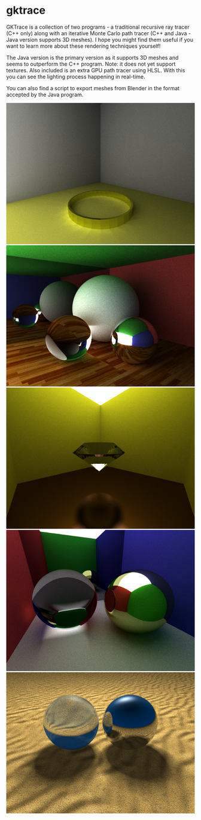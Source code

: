 # gktrace
GKTrace is a collection of two programs - a traditional recursive ray tracer (C++ only) along with an iterative Monte Carlo path tracer (C++ and Java - Java version supports 3D meshes). I hope you might find them useful if you want to learn more about these rendering techniques yourself!

The Java version is the primary version as it supports 3D meshes and seems to outperform the C++ program. Note: it does not yet support textures. Also included is an extra GPU path tracer using HLSL. With this you can see the lighting process happening in real-time.

You can also find a script to export meshes from Blender in the format accepted by the Java program.

![Ring mesh](https://raw.githubusercontent.com/george7378/gktrace/master/misc/readme/1.png)
![Path tracing with textures](https://raw.githubusercontent.com/george7378/gktrace/master/misc/readme/2.png)
![Diamond mesh](https://raw.githubusercontent.com/george7378/gktrace/master/misc/readme/3.png)
![Enclosed box](https://raw.githubusercontent.com/george7378/gktrace/master/misc/readme/4.png)
![Ray tracing with textures](https://raw.githubusercontent.com/george7378/gktrace/master/misc/readme/5.png)
